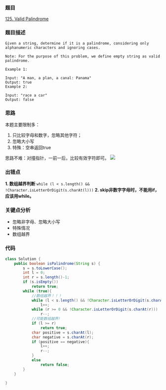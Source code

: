 ### 题目
[125. Valid Palindrome](https://leetcode.com/problems/valid-palindrome/)
### 题目描述
```
Given a string, determine if it is a palindrome, considering only alphanumeric characters and ignoring cases.

Note: For the purpose of this problem, we define empty string as valid palindrome.

Example 1:

Input: "A man, a plan, a canal: Panama"
Output: true
Example 2:

Input: "race a car"
Output: false
```

### 思路
本题主要限制多：

1. 只比较字母和数字，忽略其他字符；
2. 忽略大小写
3. 特殊：空串返回true

思路不难：对撞指针，一前一后，比较有效字符即可。
![](<https://bucket-1257126549.cos.ap-guangzhou.myqcloud.com/blog/pvbiv.gif>)

### 出错点
**1. 数组越界判断** ```while (l < s.length() && !Character.isLetterOrDigit(s.charAt(l)))```
**2. skip非数字字母时，不能用if，应该用while。**

### 关键点分析
* 忽略非字母、忽略大小写
* 特殊情况
* 数组越界

### 代码
```java
class Solution {
    public boolean isPalindrome(String s) {
        s = s.toLowerCase();
        int l = 0;
        int r = s.length()-1;
        if (s.isEmpty())
            return true;
        while (true){
            //数组越界！！！
            while (l < s.length() && !Character.isLetterOrDigit(s.charAt(l)))
                l++;
            while (r >= 0 && !Character.isLetterOrDigit(s.charAt(r)))
                r--;
            //可能数组越界!
            if (l >= r)
                return true;
            char positive = s.charAt(l);
            char negative = s.charAt(r);
            if (positive == negative){
                l++;
                r--;
            }
            else
                return false;
        }
    }

}
```